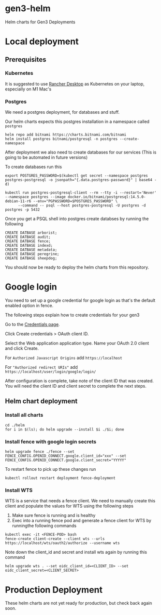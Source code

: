 # gen3-helm
Helm charts for Gen3 Deployments


# Local deployment

## Prerequisites

### Kubernetes
It is suggested to use [Rancher Desktop](rancherdesktop.io/) as Kubernetes on your laptop, especially on M1 Mac's

### Postgres 
We need a postgres deployment, for databases and stuff. 

Our helm charts expects this postgres installation in a namespace called `postgres` 



```
helm repo add bitnami https://charts.bitnami.com/bitnami
helm install postgres bitnami/postgresql -n postgres --create-namespace
```


After deployment we also need to create databases for our services (This is going to be automated in future versions)

To create databases run this 

```
export POSTGRES_PASSWORD=$(kubectl get secret --namespace postgres postgres-postgresql -o jsonpath="{.data.postgres-password}" | base64 -d)

kubectl run postgres-postgresql-client --rm --tty -i --restart='Never' --namespace postgres --image docker.io/bitnami/postgresql:14.5.0-debian-11-r6 --env="PGPASSWORD=$POSTGRES_PASSWORD" \
      --command -- psql --host postgres-postgresql -U postgres -d postgres -p 5432

```

Once you get a PSQL shell into postgres create databses by running the following
```
CREATE DATBASE arborist;
CREATE DATBASE audit;
CREATE DATBASE fence;
CREATE DATBASE indexd;
CREATE DATBASE metadata;
CREATE DATBASE peregrine;
CREATE DATBASE sheepdog;
```


You should now be ready to deploy the helm charts from this repository. 


# Google login

You need to set up a google credential for google login as that's the default enabled option in fence. 


The following steps explain how to create credentials for your gen3

Go to the [Credentials page](https://console.developers.google.com/apis/credentials).

Click Create credentials > OAuth client ID.

Select the Web application application type.
Name your OAuth 2.0 client and click Create.

For `Authorized Javascript Origins` add `https://localhost`

For `"Authorized redirect URIs"` add  `https://localhost/user/login/google/login/` 

After configuration is complete, take note of the client ID that was created. You will need the client ID and client secret to complete the next steps. 


## Helm chart deployment

### Install all charts
```
cd ./helm
for i in $(ls); do helm upgrade --install $i ./$i; done
```

### Install fence with google login secrets

```
helm upgrade fence ./fence --set FENCE_CONFIG.OPENID_CONNECT.google.client_id="xxx" --set FENCE_CONFIG.OPENID_CONNECT.google.client_secret="YYYYY"

```

To restart fence to pick up these changes run 

```
kubectl rollout restart deployment fence-deployment
```

### Install WTS 

WTS is a service that needs a fence client. We need to manually create this client and populate the values for WTS using the following steps

1. Make sure fence is running and is healthy
2. Exec into a running fence pod and generate a fence client for WTS by runningthe following commands
```
kubectl exec -it <FENCE-POD> bash
fence-create client-create --client wts --urls https://localhost/wts/oauth2/authorize --username wts
```

Note down the client_id and secret and install wts again by running this command

```
helm upgrade wts . --set oidc_client_id=<CLIENT_ID> --set oidc_client_secret=<CLIENT_SECRET>
```

# Production Deployment
These helm charts are not yet ready for production, but check back again soon. 